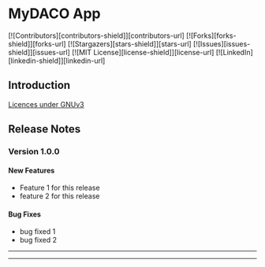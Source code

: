 # MyDACO App


<!-- PROJECT SHIELDS -->
<!--
*** I'm using markdown "reference style" links for readability.
*** Reference links are enclosed in brackets [ ] instead of parentheses ( ).
*** See the bottom of this document for the declaration of the reference variables
*** for contributors-url, forks-url, etc. This is an optional, concise syntax you may use.
*** https://www.markdownguide.org/basic-syntax/#reference-style-links
-->
[![Contributors][contributors-shield]][contributors-url]
[![Forks][forks-shield]][forks-url]
[![Stargazers][stars-shield]][stars-url]
[![Issues][issues-shield]][issues-url]
[![MIT License][license-shield]][license-url]
[![LinkedIn][linkedin-shield]][linkedin-url]

## Introduction


[Licences under GNUv3 ](LICENSE.md)

## Release Notes
### Version 1.0.0

#### New Features
* Feature 1 for this release
* feature 2 for this release

#### Bug Fixes
* bug fixed 1
* bug fixed 2
---

---
